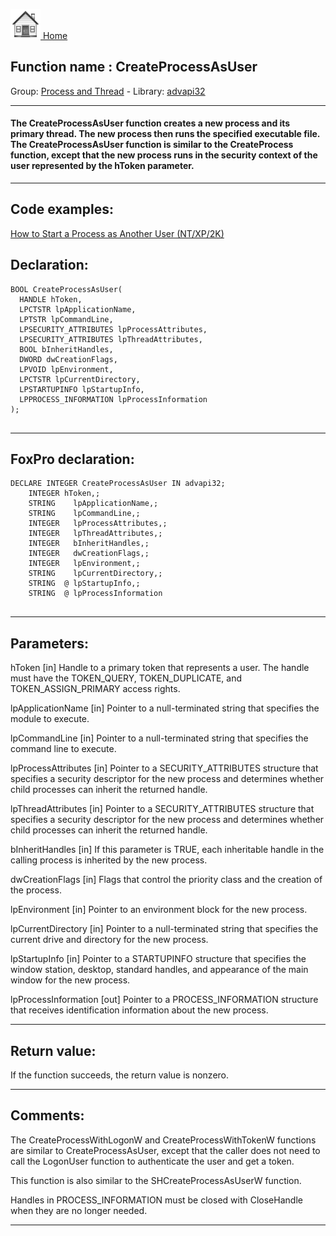 [<img src="../../images/home.png"> Home ](https://github.com/VFPX/Win32API)  

## Function name : CreateProcessAsUser
Group: [Process and Thread](../../functions_group.md#Process_and_Thread)  -  Library: [advapi32](../../libraries.md#advapi32)  
***  


#### The CreateProcessAsUser function creates a new process and its primary thread. The new process then runs the specified executable file. The CreateProcessAsUser function is similar to the CreateProcess function, except that the new process runs in the security context of the user represented by the hToken parameter.
***  


## Code examples:
[How to Start a Process as Another User (NT/XP/2K)](../../samples/sample_426.md)  

## Declaration:
```foxpro  
BOOL CreateProcessAsUser(
  HANDLE hToken,
  LPCTSTR lpApplicationName,
  LPTSTR lpCommandLine,
  LPSECURITY_ATTRIBUTES lpProcessAttributes,
  LPSECURITY_ATTRIBUTES lpThreadAttributes,
  BOOL bInheritHandles,
  DWORD dwCreationFlags,
  LPVOID lpEnvironment,
  LPCTSTR lpCurrentDirectory,
  LPSTARTUPINFO lpStartupInfo,
  LPPROCESS_INFORMATION lpProcessInformation
);
  
```  
***  


## FoxPro declaration:
```foxpro  
DECLARE INTEGER CreateProcessAsUser IN advapi32;
	INTEGER hToken,;
	STRING    lpApplicationName,;
	STRING    lpCommandLine,;
	INTEGER   lpProcessAttributes,;
	INTEGER   lpThreadAttributes,;
	INTEGER   bInheritHandles,;
	INTEGER   dwCreationFlags,;
	INTEGER   lpEnvironment,;
	STRING    lpCurrentDirectory,;
	STRING  @ lpStartupInfo,;
	STRING  @ lpProcessInformation
  
```  
***  


## Parameters:
hToken 
[in] Handle to a primary token that represents a user. The handle must have the TOKEN_QUERY, TOKEN_DUPLICATE, and TOKEN_ASSIGN_PRIMARY access rights.

lpApplicationName 
[in] Pointer to a null-terminated string that specifies the module to execute.

lpCommandLine 
[in] Pointer to a null-terminated string that specifies the command line to execute.

lpProcessAttributes 
[in] Pointer to a SECURITY_ATTRIBUTES structure that specifies a security descriptor for the new process and determines whether child processes can inherit the returned handle.

lpThreadAttributes 
[in] Pointer to a SECURITY_ATTRIBUTES structure that specifies a security descriptor for the new process and determines whether child processes can inherit the returned handle.

bInheritHandles 
[in] If this parameter is TRUE, each inheritable handle in the calling process is inherited by the new process.

dwCreationFlags 
[in] Flags that control the priority class and the creation of the process.

lpEnvironment 
[in] Pointer to an environment block for the new process.

lpCurrentDirectory 
[in] Pointer to a null-terminated string that specifies the current drive and directory for the new process.

lpStartupInfo 
[in] Pointer to a STARTUPINFO structure that specifies the window station, desktop, standard handles, and appearance of the main window for the new process. 

lpProcessInformation 
[out] Pointer to a PROCESS_INFORMATION structure that receives identification information about the new process.   
***  


## Return value:
If the function succeeds, the return value is nonzero.  
***  


## Comments:
The CreateProcessWithLogonW and CreateProcessWithTokenW functions are similar to CreateProcessAsUser, except that the caller does not need to call the LogonUser function to authenticate the user and get a token.  
  
This function is also similar to the SHCreateProcessAsUserW function.  
  
Handles in PROCESS_INFORMATION must be closed with CloseHandle when they are no longer needed.  
  
***  


